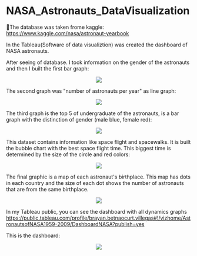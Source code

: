 # NASA_Astronauts_DataVisualization
🚀The database was taken frome kaggle: https://www.kaggle.com/nasa/astronaut-yearbook

In the Tableau(Software of data visualiztion) was created the dashboard of NASA astronauts.

After seeing of database. I took information on the gender of the astronauts and then I built the first bar graph:

<p align="center">
  <img src="https://user-images.githubusercontent.com/77762190/114971721-96cd5000-9e42-11eb-9853-1362d631ae4a.png" />
</p>

The second graph was "number of astronauts per year" as line graph:

<p align="center">
  <img src="https://user-images.githubusercontent.com/77762190/114972237-bd3fbb00-9e43-11eb-8984-5ca9549b9fce.png" />
</p>

The third graph is the top 5 of undergraduate of the astronauts, is a bar graph with the distinction of gender (male blue, female red):

<p align="center">
  <img src="https://user-images.githubusercontent.com/77762190/115103677-6a383780-9f19-11eb-8043-4dbf3c26de2a.png" />
</p>

This dataset contains information like space flight and spacewalks. It is built the bubble chart with the best space flight time. This biggest time is determined by the size of the circle and red colors:

<p align="center">
  <img src="https://user-images.githubusercontent.com/77762190/115104067-c4d29300-9f1b-11eb-9511-4a4607ed1a0a.png" />
</p>

The final graphic is a map of each astronaut's birthplace. This map has dots in each country and the size of each dot shows the number of astronauts that are from the same birthplace.

<p align="center">
  <img src="https://user-images.githubusercontent.com/77762190/115104634-72937100-9f1f-11eb-9d21-9023cf32471f.png" />
</p>

In my Tableau public, you can see the dashboard with all dynamics graphs
https://public.tableau.com/profile/brayan.betnaocurt.villegas#!/vizhome/AstronautsofNASA1959-2009/DashboardNASA?publish=yes

This is the dashboard:

<p align="center">
  <img src="https://user-images.githubusercontent.com/77762190/115104800-7d023a80-9f20-11eb-8c53-47b6ce87b09f.png" />
</p>

